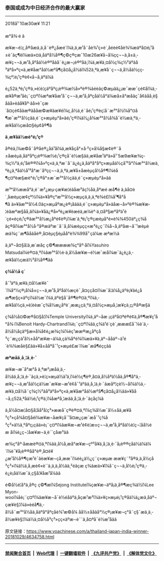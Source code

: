 ### 泰国或成为中日经济合作的最大赢家
------------------------

<div class="published">
 <span class="date" title="ä¸­å½æ¶é´">
  <time datetime="2018-10-30T11:21:15+08:00">
   2018å¹´10æ30æ¥ 11:21
  </time>
 </span>
</div>
<br/>
<div class="wsw">
 <span class="dateline">
  æ°å¾·é â
 </span>
 <p>
  æ¥æ¬é¦ç¸å®åæä¸ä¸å¨è®¿åæé´ï¼ä¸ä¸­æ¹å¨åè¾¹ç»è´¸åéèé¢åè¾¾æäºå¤é¡¹å±è¯ãç¶èï¼æä»¤ä¸åäºå½å®¶ç©ç®çæ¯10æ26æ¥å¬å¼çç¬¬ä¸å±ä¸­æ¥ç¬¬ä¸æ¹å¸åºåä½è®ºåãå¨è¿æ¬¡è®ºåä¸ï¼ä¸­æ¥ä¸¤å½ç­¾ç½²äºãå³äºå»ºç«ä¸­æ¥åæ°åä½æºå¶çå¤å¿å½ãï¼52ä¸ªä¸­æ¥å¨ç¬¬ä¸å½åä½çç­¾çº¦é¡¹ç®è¢«å¬å¸äºä¼ã
 </p>
 <p>
  è¿52ä¸ªé¡¹ç®ä¸»è¦è¦çäºåºç¡è®¾æ½å»ºè®¾ãéèãç©æµãä¿¡æ¯ææ¯ç­é¢åï¼ä¸­æ¥å®æ¹åè¡¨ç¤ºï¼æªæ¥åæ¹å¨ç¬¬ä¸æ¹å¸åºçåä½å°ä¼æå±å°æåãç¯å¢ãåå¸è§åãå»èãå¥åº·ãå»è¯ç­æ´å¤çé¢åãæ®ãååæ©æ¥ãæ¥éï¼ç¸å½ä¸é¨åé¡¹ç®èç¦å¨æ³°å½ï¼å°¤å¶æ¯æ³°å½çâä¸é¨ç»æµèµ°å»âé¡¹ç®ï¼ä½¿å¾æ³°å½å¾å¯è½æä¸ºä¸­æ¥åä½çæå¤§èµ¢å®¶ã
 </p>
 <p>
  <strong>
   ä¸­æ¥åä½æè°é¡¹ç®
  </strong>
 </p>
 <p>
  å®éä¸ï¼æ©å¨å®åè®¿åä¹åï¼ä¸­æ¥åçå°±å·²ç»å¼å§æ¢è®¨å±åæèµä¸åäºåºç¡è®¾æ½é¡¹ç®çå¯è½æ§ãä¸­æ¥åæ¹äºä»å¹´5æ9æ¥æ¾ç­¾ç½²ä¸é¡¹åè®®ï¼å»ºç«ä¸ä¸ªæ¨å¨ä¿è¿ä¸åäºå°åºç»æµåä½çå¹³å°ï¼æ³°å½æä¸ºè¿ä¸ªåä½å¹³å°æ¨åºçç¬¬ä¸ä¸ªä¸­æ¥å±åæèµçå½å®¶ï¼èå¶ç¤ºèæ§æè°é¡¹ç®å°±æ¯æ³°å½çâä¸é¨ç»æµèµ°å»âã
 </p>
 <p>
  æ³°å½ææå°ä¸é¨æ²¿æµ·çæ¥æ­¦éãåæ³ãç½åä¸åºæé æå¶é ä¸ãå¤è´¸åæèµçæ¢çº½ï¼ä»¥å®ç°æ³°å½ç»æµçä¸ä¸ä¸ªè¾é£ï¼å¹¶å°å¶å ä»¥âæ³°å½4.0âç»æµåºæ¿è®¡åãâä¸é¨ç»æµèµ°å»âåæ¬å»ºè®¾æ¥æ­¦éâæºæ§åå¸âï¼ä»¥åä¿®å»ºè¿æ¥è­æéä¸æ¼è°·ä¸¤åº§æºåºä¹é´çé«éç­é¡¹ç®ãæ³°å½æ¿åºé¢è®¡ï¼æ´ä¸ªé¡¹ç®çæèµå°é«è¾¾450äº¿ç¾åãç®åï¼æ³°å½å·²å®æäºæ¨å¨å¸å¼æèµçç«æ³è¿ç¨ï¼å¬å¸äºåæ¬å¯¹æèµèæä¾ç¨æ¶ååãåè®¸å¤èµç§èµåå°è¾¾99å¹´ç­ä¼æ æªæ½ã
 </p>
 <p>
  ä¸äº¬å¤§å­¦ä¸æ´æåç ç©¶ææææ¾ç°åº·åï¼Yasuhiro Matsudaï¼è®¤ä¸ºï¼âæ³°å½è·ä¸­å½åæ¥æ¬é½æ¯æåï¼æ¯ä¿è¿ä¸­æ¥åä½çæä½³å½å®¶ãâ
 </p>
 <p>
  <strong>
   ç¾å½å ç´
  </strong>
 </p>
 <p>
  å¯¹äºä¸­æ¥ä¸¤å½æ¥è¯´ï¼å°½ç®¡å¼å±ç¬¬ä¸æ¹å¸åºåä½æçè¯¸å¤ççå¤ï¼æ¯å¦ä¼å¿äºè¡¥ãé¿åæ¶æ§ç«äºç­ï¼ä½æ¯ï¼ä¸äºè§å¯å®¶è®¤ä¸ºï¼ä¸­æ¥åä½çä¸»è¦èèæ¯ç¾å½æ¿åºè´¸ææ¿ç­ä¸ºä¸¤å½ç»æµå¸¦æ¥çä¸ç¡®å®æ§ã
 </p>
 <p>
  ç¾å½å¤©æ®å¤§å­¦ï¼Temple Universityï¼ä¸äº¬åæ ¡çäºå¤ªé®é¢ä¸å®¶æ¥ç¹å°å¾·ï¼Benoit Hardy-Chartrandï¼è¡¨ç¤ºï¼âä¸­ç¾ä¹é´çè´¸æææ­£å¯¼è´ä¸­å½å½åçäº§æ»å¼å¢é¿æ¾ç¼ï¼èç¹ææ®æ¿åºçå³ç¨æ¿ç­ä¹å½±åå°æ¥æ¬ä¼ä¸çä¾åºé¾ï¼æä»¥ä¸äº¬ååäº¬ä¹é´è¾¾æåè§£ãä»¥å±ååºå¯¹ç»æµé£æ´ï¼æ¯æå¶éççãâ
 </p>
 <p>
  <strong>
   æªæåä¸å¸¦ä¸è·¯
  </strong>
 </p>
 <p>
  æ¥æ¬æ¯å°æ°å ä¸ªæ²¡æåä¸ä¸­å½âä¸å¸¦ä¸è·¯âçä¸»è¦ç»æµä½ä¹ä¸ï¼è½ç¶è®¸å¤ä¸­å½åªä½åä¸å®¶å°ä¸­æ¥ç¬¬ä¸æ¹åä½çä½æ¯æ¥æ¬æ¹é¢å¯¹äºâä¸å¸¦ä¸è·¯âæåº¦çè½¬åï¼ä½ä¸­æ¥ä¸¤å½å¨ç­¾ç½²ãå³äºå»ºç«ä¸­æ¥åæ°åä½æºå¶çå¤å¿å½ãä»¥åå¬å¸ç52ä¸ªåä½é¡¹ç®ä¸­ï¼åæªå¸¦æâä¸å¸¦ä¸è·¯âçå­ç¼ã
 </p>
 <p>
  ä¸­å½å¤æ¦å¤§å­¦åå²å­¦ç³»ææå¯ç®è®¤ä¸ºï¼ç¾å½æ¯å½±åä¸­æ¥å³ç³»çå¾å¤§åéï¼æ¥æ¬åæ¥çå¯¹å¤æ¿ç­æ¯æå¯¹ç¾å³ç³»ä½ä¸ºåºç¡çãä»è¡¨ç¤ºï¼âæ¥æ¬æ¹é¢è¦æ±ç¬¬ä¸æ¹å¸åºåä½è¦ç¬¦åå½éæ åï¼è¿ç¬¦åæ¥æ¬ä¸è´¯çåæ³ãâ
 </p>
 <p>
  æ¾ç°åº·åææè®¤ä¸ºï¼âä¸­å½å¸æå°æ¥æ¬çº³å¥ä¸å¸¦ä¸è·¯å¡è®®çåä½ä¼ä¼´ï¼è¯¥å¡è®®åå°è®¸å¤è¥¿æ¹å½å®¶çæ¹è¯ãèæ¥æ¬çå¸ææ¯ï¼éè¿ä½¿ç¨ç»æµæ ææ¥ç¨³å®ä¸ä¸­å½çå³ç³»ï¼ä½ä¸å¸æè¢«è´´ä¸ä¸ä¸­å½âä¸²éâçæ ç­¾ãæä»¥ï¼å¨ç¬¬ä¸å½é¡¹ç®ä¸­è¿è¡åä½æ¯ä¸ç§å¦¥åæ¹å¼ãâ
 </p>
 <p>
  é©å½é¦å°ä¸å®ç ç©¶æï¼Sejong Instituteï¼çæ¥æ¬äºå¡ä¸å®¶æç¾ä½ï¼Lee Myon-wooï¼åè¡¨ç¤ºï¼âæ¥æ¬å¯è½éåäºä¸åçæ¹æ³ï¼ä»¥ç»æµé¡¹ç®åä½ä¿æä¸åäº¬çæ¥è§¦ï¼ä»èéå¶ä¸­å½å¨æ³°å½åä¸åäºå°åºçåè¾¹æ©å¼ åå½±ååãå°½ç®¡æ¥æ¬ç°å¨ç§¯æä¸ä¸­å½æ¥è§¦ï¼ä½ä¸¤å½å³ç³»çç«äºæ¬è´¨ä¸å¤ªå¯è½æ¹åãâ
 </p>
</div>

原文链接：https://www.voachinese.com/a/thailand-japan-india-winner-20181029/4634758.html


------------------------
#### [禁闻聚合首页](https://github.com/gfw-breaker/banned-news/blob/master/README.md) &nbsp;|&nbsp; [Web代理](https://github.com/gfw-breaker/open-proxy/blob/master/README.md) &nbsp;|&nbsp;  [一键翻墙软件](https://github.com/gfw-breaker/nogfw/blob/master/README.md) &nbsp;|&nbsp; [《九评共产党》](https://github.com/gfw-breaker/9ping.md/blob/master/README.md#九评之一评共产党是什么) &nbsp;|&nbsp; [《解体党文化》](https://github.com/gfw-breaker/jtdwh.md/blob/master/README.md#绪论)